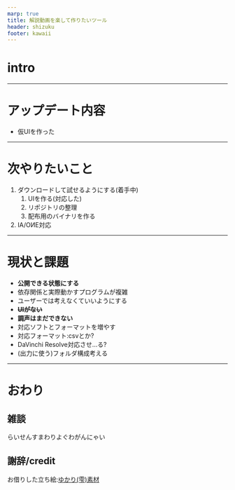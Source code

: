 ```yaml
---
marp: true
title: 解説動画を楽して作りたいツール
header: shizuku
footer: kawaii
---
```

# intro
<!-- 
雫＞こんにちは、結月ゆかりです
雫＞解説動画を楽して作りたいツールのアップデート内容になります
雫＞まだ寝てないので日曜日です
-->
---
# アップデート内容
* 仮UIを作った
<!-- 
雫＞とりあえずファイルを選択して、
雫＞バックエンドに投げつけるだけのUIができました
-->
<!-- ![bg right](../../../Videos/そざい/結月雫立ち素材/png見本/1.png "サンプル") -->

---
# 次やりたいこと
1. ダウンロードして試せるようにする(着手中)
   1. UIを作る(対応した)
   2. リポジトリの整理
   3. 配布用のバイナリを作る
3. IA/OИE対応
<!--
雫＞1から順にやってこうかと思います
雫＞仮UIはできたので、配布して試せる程度に整理をします
雫＞公開予定は１月から前になるかもしれないです
-->

---
# 現状と課題
 -  **公開できる状態にする**
   - 依存関係と実際動かすプログラムが複雑
   - ユーザーでは考えなくていいようにする
 -  ~~**UIがない**~~
 -  **調声はまだできない**
 -  対応ソフトとフォーマットを増やす
   -  対応フォーマット:csvとか?
   -  DaVinchi Resolve対応させ…る?
 -  (出力に使う)フォルダ構成考える

<!-- 
雫＞前回対応したものは消してみました、
雫＞今回対応したのはUI作成ですね。
雫＞とりあえず公開目標で作ろうかと思います
 -->

---
# おわり
## 雑談
らいせんすまわりよぐわがんにゃい
## 謝辞/credit
お借りした立ち絵:[ゆかり(雫)素材](https://seiga.nicovideo.jp/seiga/im10812109)
<!-- 
雫＞あとは適当な雑談です
雫＞増やしたノーパソですが今週起動してませんでした、
雫＞こたつに持ってく気力がなかったです…
雫＞ご視聴、ありがとうございました。
 -->
